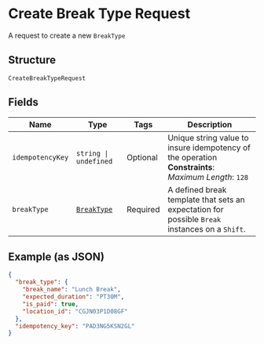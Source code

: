 
# Create Break Type Request

A request to create a new `BreakType`

## Structure

`CreateBreakTypeRequest`

## Fields

| Name | Type | Tags | Description |
|  --- | --- | --- | --- |
| `idempotencyKey` | `string \| undefined` | Optional | Unique string value to insure idempotency of the operation<br>**Constraints**: *Maximum Length*: `128` |
| `breakType` | [`BreakType`](/doc/models/break-type.md) | Required | A defined break template that sets an expectation for possible `Break`<br>instances on a `Shift`. |

## Example (as JSON)

```json
{
  "break_type": {
    "break_name": "Lunch Break",
    "expected_duration": "PT30M",
    "is_paid": true,
    "location_id": "CGJN03P1D08GF"
  },
  "idempotency_key": "PAD3NG5KSN2GL"
}
```

